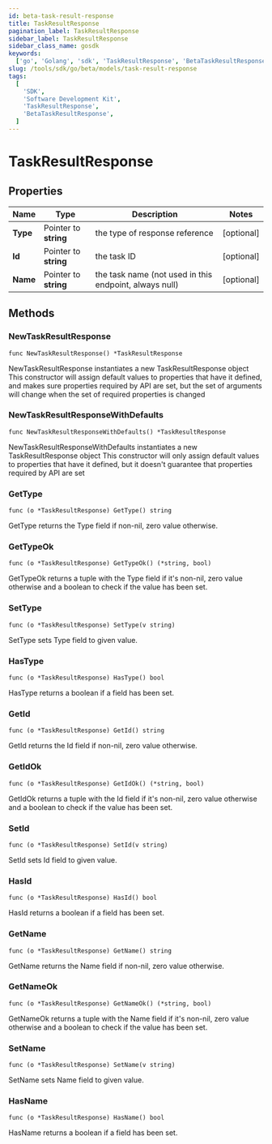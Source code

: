 ```yaml
---
id: beta-task-result-response
title: TaskResultResponse
pagination_label: TaskResultResponse
sidebar_label: TaskResultResponse
sidebar_class_name: gosdk
keywords:
  ['go', 'Golang', 'sdk', 'TaskResultResponse', 'BetaTaskResultResponse']
slug: /tools/sdk/go/beta/models/task-result-response
tags:
  [
    'SDK',
    'Software Development Kit',
    'TaskResultResponse',
    'BetaTaskResultResponse',
  ]
---
```


# TaskResultResponse

## Properties

| Name | Type | Description | Notes |
| --- | --- | --- | --- |
| **Type** | Pointer to **string** | the type of response reference | [optional] |
| **Id** | Pointer to **string** | the task ID | [optional] |
| **Name** | Pointer to **string** | the task name (not used in this endpoint, always null) | [optional] |

## Methods

### NewTaskResultResponse

`func NewTaskResultResponse() *TaskResultResponse`

NewTaskResultResponse instantiates a new TaskResultResponse object This constructor will assign default values to properties that have it defined, and makes sure properties required by API are set, but the set of arguments will change when the set of required properties is changed

### NewTaskResultResponseWithDefaults

`func NewTaskResultResponseWithDefaults() *TaskResultResponse`

NewTaskResultResponseWithDefaults instantiates a new TaskResultResponse object This constructor will only assign default values to properties that have it defined, but it doesn't guarantee that properties required by API are set

### GetType

`func (o *TaskResultResponse) GetType() string`

GetType returns the Type field if non-nil, zero value otherwise.

### GetTypeOk

`func (o *TaskResultResponse) GetTypeOk() (*string, bool)`

GetTypeOk returns a tuple with the Type field if it's non-nil, zero value otherwise and a boolean to check if the value has been set.

### SetType

`func (o *TaskResultResponse) SetType(v string)`

SetType sets Type field to given value.

### HasType

`func (o *TaskResultResponse) HasType() bool`

HasType returns a boolean if a field has been set.

### GetId

`func (o *TaskResultResponse) GetId() string`

GetId returns the Id field if non-nil, zero value otherwise.

### GetIdOk

`func (o *TaskResultResponse) GetIdOk() (*string, bool)`

GetIdOk returns a tuple with the Id field if it's non-nil, zero value otherwise and a boolean to check if the value has been set.

### SetId

`func (o *TaskResultResponse) SetId(v string)`

SetId sets Id field to given value.

### HasId

`func (o *TaskResultResponse) HasId() bool`

HasId returns a boolean if a field has been set.

### GetName

`func (o *TaskResultResponse) GetName() string`

GetName returns the Name field if non-nil, zero value otherwise.

### GetNameOk

`func (o *TaskResultResponse) GetNameOk() (*string, bool)`

GetNameOk returns a tuple with the Name field if it's non-nil, zero value otherwise and a boolean to check if the value has been set.

### SetName

`func (o *TaskResultResponse) SetName(v string)`

SetName sets Name field to given value.

### HasName

`func (o *TaskResultResponse) HasName() bool`

HasName returns a boolean if a field has been set.
